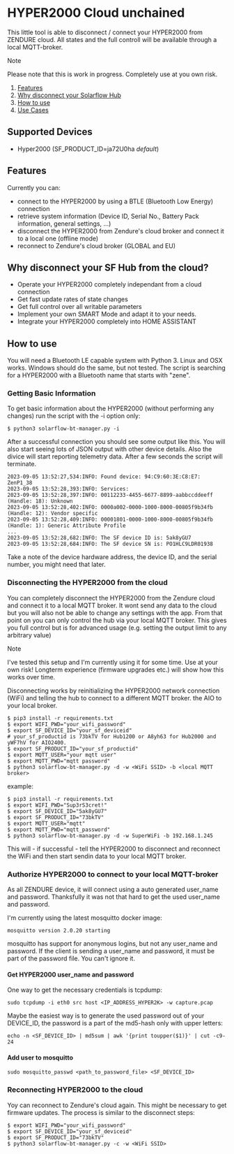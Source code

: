 # HYPER2000 Cloud unchained
This little tool is able to disconnect / connect your HYPER2000 from ZENDURE cloud. All states and the full controll will be available through a local MQTT-broker.



> [!NOTE]
>
> Please note that this is work in progress. Completely use at you own risk.

1. [Features](#features)
1. [Why disconnect your Solarflow Hub](#why)
1. [How to use](#howto)
1. [Use Cases](#usecase)

## Supported Devices <a name="what"></a>
- Hyper2000 (SF_PRODUCT_ID=ja72U0ha _default_)

## Features <a name="features"></a>
Currently you can:
- connect to the HYPER2000 by using a BTLE (Bluetooth Low Energy) connection
- retrieve system information (Device ID, Serial No., Battery Pack information, general settings, ...)
- disconnect the HYPER2000 from Zendure's cloud broker and connect it to a local one (offline mode)
- reconnect to Zendure's cloud broker (GLOBAL and EU)

## Why disconnect your SF Hub from the cloud? <a name="why"></a>

- Operate your HYPER2000 completely independant from a cloud connection
- Get fast update rates of state changes
- Get full control over all writable parameters
- Implement your own SMART Mode and adapt it to your needs.
- Integrate your HYPER2000 completely into HOME ASSISTANT

## How to use <a name="howto"></a>
You will need a Bluetooth LE capable system with Python 3. Linux and OSX works. Windows should do the same, but not tested.
The script is searching for a HYPER2000 with a Bluetooth name that starts with "zene". 

### Getting Basic Information
To get basic information about the HYPER2000 (without performing any changes) run the script with the -i option only:

```
$ python3 solarflow-bt-manager.py -i
```

After a successful connection you should see some output like this. You will also start seeing lots of JSON output with other device details. Also the divice will start reporting telemetry data. After a few seconds the script will terminate.

```
2023-09-05 13:52:27,534:INFO: Found device: 94:C9:60:3E:C8:E7: ZenP1_38
2023-09-05 13:52:28,393:INFO: Services:
2023-09-05 13:52:28,397:INFO: 00112233-4455-6677-8899-aabbccddeeff (Handle: 18): Unknown
2023-09-05 13:52:28,402:INFO: 0000a002-0000-1000-8000-00805f9b34fb (Handle: 12): Vendor specific
2023-09-05 13:52:28,409:INFO: 00001801-0000-1000-8000-00805f9b34fb (Handle: 1): Generic Attribute Profile
...
2023-09-05 13:52:28,682:INFO: The SF device ID is: 5ak8yGU7
2023-09-05 13:52:28,684:INFO: The SF device SN is: PO1HLC9LDR01938
```

Take a note of the device hardware address, the device ID, and the serial number, you might need that later.

### Disconnecting the HYPER2000 from the cloud
You can completely disconnect the HYPER2000 from the Zendure cloud and connect it to a local MQTT broker. It wont send any data to the cloud but you will also not be able to change any settings with the app. From that point on you can only control the hub via your local MQTT broker. This gives you full control but is for advanced usage (e.g. setting the output limit to any arbitrary value)

> [!NOTE]
> I've tested this setup and I'm currently using it for some time. Use at your own risk! Longterm experience (firmware upgrades etc.) will show how this works over time.

Disconnecting works by reinitializing the HYPER2000 network connection (WiFi) and telling the hub to connect to a different MQTT broker. the AIO to your local broker.  
```
$ pip3 install -r requirements.txt
$ export WIFI_PWD="your_wifi_password"
$ export SF_DEVICE_ID="your_sf_deviceid"
# your_sf_productid is 73bkTV for Hub1200 or A8yh63 for Hub2000 and yWF7hV for AIO2400.
$ export SF_PRODUCT_ID="your_sf_productid"
$ export MQTT_USER="your mqtt user"
$ export MQTT_PWD="mqtt password"
$ python3 solarflow-bt-manager.py -d -w <WiFi SSID> -b <local MQTT broker>
```

example:
```
$ pip3 install -r requirements.txt
$ export WIFI_PWD="Sup3rS3cret!"
$ export SF_DEVICE_ID="5ak8yGU7"
$ export SF_PRODUCT_ID="73bkTV"
$ export MQTT_USER="mqtt"
$ export MQTT_PWD="mqtt_password"
$ python3 solarflow-bt-manager.py -d -w SuperWiFi -b 192.168.1.245
```

This will - if successful - tell the HYPER2000 to disconnect and reconnect the WiFi and then start sendin data to your local MQTT broker. 

### Authorize HYPER2000 to connect to your local MQTT-broker

As all ZENDURE device, it will connect using a auto generated user_name and password. Thanksfully it was not that hard to get the used user_name and password.

I'm currently using the latest mosquitto docker image:
```
mosquitto version 2.0.20 starting
```
mosquitto has support for anonymous logins, but not any user_name and password. If the client is sending a user_name and password, it must be part of the password file. You can't ignore it.

#### Get HYPER2000 user_name and password

One way to get the necessary credentials is tcpdump:

```
sudo tcpdump -i eth0 src host <IP_ADDRESS_HYPER2K> -w capture.pcap
```

Maybe the easiest way is to generate the used password out of your DEVICE_ID, the password is a part of the md5-hash only with upper letters:

```
echo -n <SF_DEVICE_ID> | md5sum | awk '{print toupper($1)}' | cut -c9-24
```
#### Add user to mosquitto

```
sudo mosquitto_passwd <path_to_password_file> <SF_DEVICE_ID>
```

### Reconnecting HYPER2000 to the cloud
Yoy can reconnect to Zendure's cloud again. This might be necessary to get firmware updates. The process is similar to the disconnect steps:

```
$ export WIFI_PWD="your_wifi_password"
$ export SF_DEVICE_ID="your_sf_deviceid"
$ export SF_PRODUCT_ID="73bkTV"
$ python3 solarflow-bt-manager.py -c -w <WiFi SSID>
```

